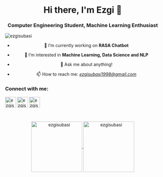 <h1 align="center">Hi there, I'm Ezgi 👋</h1>

<h3 align="center">Computer Engineering Student, Machine Learning Enthusiast</h3>

<p align="left"> <img src="https://komarev.com/ghpvc/?username=ezgisubasi&color=blueviolet" alt="ezgisubasi" /> </p>

<center> 

- 🔭 I’m currently working on **RASA Chatbot**
	
- 🌱 I’m interested in **Machine Learning, Data Science and NLP** 
	
- 💬 Ask me about anything!
	
- 📫 How to reach me: *ezgisubasi1998@gmail.com*
	
</center> 

### Connect with me:

<p align="left">
<a href="https://instagram.com/ezgi.codes" target="blank"><img align="center" src="https://cdn.jsdelivr.net/npm/simple-icons@v3/icons/instagram.svg" alt="ezgisubasi" width="35px" /></a>
<a href="https://www.linkedin.com/in/ezgisubasi/" target="blank"><img align="center" src="https://cdn.jsdelivr.net/npm/simple-icons@v3/icons/linkedin.svg" alt="ezgisubasi" width="35px" /></a>
<a href="https://twitter.com/ezgisubasi" target="blank"><img align="center" src="https://cdn.jsdelivr.net/npm/simple-icons@v3/icons/twitter.svg" alt="ezgisubasi" width="35px" /></a>
</p>

<br />

<p align="center">
	<a href="https://github.com/ezgisubasi">
		  <img height="165em" align="center" src="https://github-readme-stats.vercel.app/api?username=ezgisubasi&show_icons=true&locale=en&include_all_commits=true&count_private=true" alt="ezgisubasi"/>
		  <img height="165em" align="center" src="https://github-readme-stats.vercel.app/api/top-langs?username=ezgisubasi&show_icons=true&locale=en&layout=compact&langs_count=8" alt="ezgisubasi"/>
	</a>
</p>
